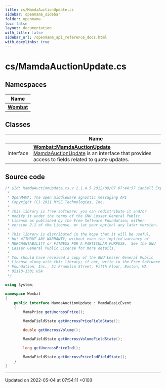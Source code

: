 ```yaml
---
title: cs/MamdaAuctionUpdate.cs
sidebar: openmama_sidebar
folder: openmama
toc: false
layout: documentation
with_title: false
sidebar_url: /openmama_api_reference_docs.html
with_doxylinks: true
---
```


# cs/MamdaAuctionUpdate.cs



## Namespaces

| Name           |
| -------------- |
| **[Wombat](namespaceWombat.html)**  |

## Classes

|                | Name           |
| -------------- | -------------- |
| interface | **[Wombat::MamdaAuctionUpdate](interfaceWombat_1_1MamdaAuctionUpdate.html)** <br>[MamdaAuctionUpdate]() is an interface that provides access to fields related to quote updates.  |




## Source code

```csharp
/* $Id: MamdaAuctionUpdate.cs,v 1.1.4.5 2012/09/07 07:44:57 ianbell Exp $
 *
 * OpenMAMA: The open middleware agnostic messaging API
 * Copyright (C) 2011 NYSE Technologies, Inc.
 *
 * This library is free software; you can redistribute it and/or
 * modify it under the terms of the GNU Lesser General Public
 * License as published by the Free Software Foundation; either
 * version 2.1 of the License, or (at your option) any later version.
 *
 * This library is distributed in the hope that it will be useful,
 * but WITHOUT ANY WARRANTY; without even the implied warranty of
 * MERCHANTABILITY or FITNESS FOR A PARTICULAR PURPOSE.  See the GNU
 * Lesser General Public License for more details.
 *
 * You should have received a copy of the GNU Lesser General Public
 * License along with this library; if not, write to the Free Software
 * Foundation, Inc., 51 Franklin Street, Fifth Floor, Boston, MA
 * 02110-1301 USA
 */

using System;

namespace Wombat
{
    public interface MamdaAuctionUpdate : MamdaBasicEvent
    {
        MamaPrice getUncrossPrice();

        MamdaFieldState getUncrossPriceFieldState();

        double getUncrossVolume();

        MamdaFieldState getUncrossVolumeFieldState();

        long getUncrossPriceInd();

        MamdaFieldState getUncrossPriceIndFieldState();
    }
}
```


-------------------------------

Updated on 2022-05-04 at 07:54:11 +0100
